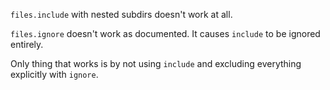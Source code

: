 `files.include` with nested subdirs doesn't work at all.

`files.ignore` doesn't work as documented. It causes `include` to be ignored entirely.

Only thing that works is by not using `include` and excluding everything explicitly with `ignore`.
